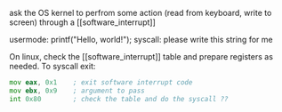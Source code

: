 ask the OS kernel to perfrom some action (read from keyboard, write to screen) through a [[software_interrupt]]


usermode:
    printf("Hello, world!");
syscall:
    please write this string for me

On linux, check the [[software_interrupt]] table and prepare registers as needed.
To syscall exit:
```asm
mov eax, 0x1    ; exit software interrupt code
mov ebx, 0x9    ; argument to pass
int 0x80        ; check the table and do the syscall ??